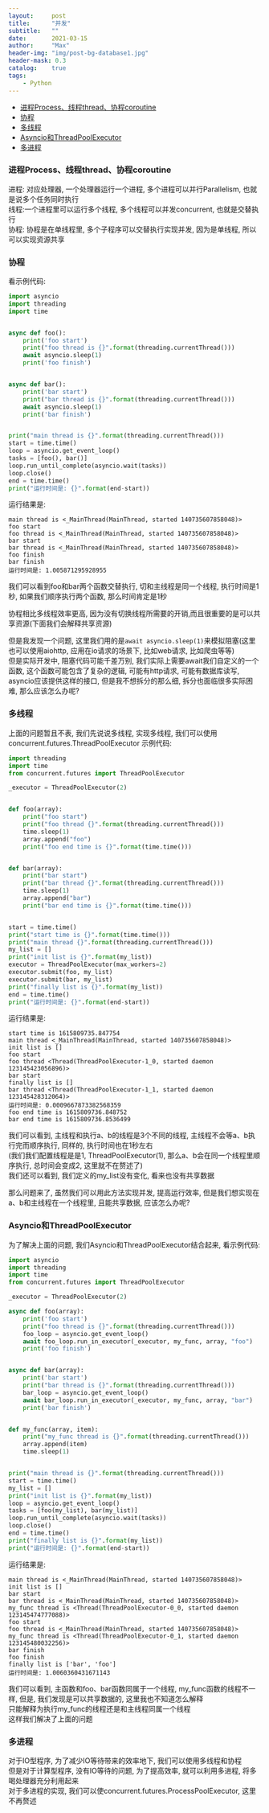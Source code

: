 ```yaml
---
layout:     post
title:      "并发"
subtitle:   ""
date:       2021-03-15
author:     "Max"
header-img: "img/post-bg-database1.jpg"
header-mask: 0.3
catalog:    true
tags:
    - Python
---
```


<!-- TOC -->

- [进程Process、线程thread、协程coroutine](#进程process线程thread协程coroutine)
- [协程](#协程)
- [多线程](#多线程)
- [Asyncio和ThreadPoolExecutor](#asyncio和threadpoolexecutor)
- [多进程](#多进程)

<!-- /TOC -->

<a id="markdown-进程process线程thread协程coroutine" name="进程process线程thread协程coroutine"></a>
### 进程Process、线程thread、协程coroutine
进程: 对应处理器, 一个处理器运行一个进程, 多个进程可以并行Parallelism, 也就是说多个任务同时执行  
线程:一个进程里可以运行多个线程, 多个线程可以并发concurrent, 也就是交替执行  
协程: 协程是在单线程里, 多个子程序可以交替执行实现并发, 因为是单线程, 所以可以实现资源共享

<a id="markdown-协程" name="协程"></a>
### 协程
看示例代码:
```python
import asyncio
import threading
import time


async def foo():
    print('foo start')
    print("foo thread is {}".format(threading.currentThread()))
    await asyncio.sleep(1)
    print('foo finish')


async def bar():
    print('bar start')
    print("bar thread is {}".format(threading.currentThread()))
    await asyncio.sleep(1)
    print('bar finish')


print("main thread is {}".format(threading.currentThread()))
start = time.time()
loop = asyncio.get_event_loop()
tasks = [foo(), bar()]
loop.run_until_complete(asyncio.wait(tasks))
loop.close()
end = time.time()
print("运行时间是: {}".format(end-start))
```
运行结果是:
```shell
main thread is <_MainThread(MainThread, started 140735607858048)>
foo start
foo thread is <_MainThread(MainThread, started 140735607858048)>
bar start
bar thread is <_MainThread(MainThread, started 140735607858048)>
foo finish
bar finish
运行时间是: 1.005871295928955
```
我们可以看到foo和bar两个函数交替执行, 切和主线程是同一个线程, 执行时间是1秒, 如果我们顺序执行两个函数, 那么时间肯定是1秒

协程相比多线程效率更高, 因为没有切换线程所需要的开销,而且很重要的是可以共享资源(下面我们会解释共享资源)

但是我发现一个问题, 这里我们用的是`await asyncio.sleep(1)`来模拟阻塞(这里也可以使用aiohttp, 应用在io请求的场景下, 比如web请求, 比如爬虫等等)  
但是实际开发中, 阻塞代码可能千差万别, 我们实际上需要await我们自定义的一个函数, 这个函数可能包含了复杂的逻辑, 可能有http请求, 可能有数据库读写, asyncio应该提供这样的接口, 但是我不想拆分的那么细, 拆分也面临很多实际困难, 那么应该怎么办呢?

<a id="markdown-多线程" name="多线程"></a>
### 多线程

上面的问题暂且不表, 我们先说说多线程, 实现多线程, 我们可以使用concurrent.futures.ThreadPoolExecutor
示例代码:
```python
import threading
import time
from concurrent.futures import ThreadPoolExecutor

_executor = ThreadPoolExecutor(2)


def foo(array):
    print("foo start")
    print("foo thread {}".format(threading.currentThread()))
    time.sleep(1)
    array.append("foo")
    print("foo end time is {}".format(time.time()))


def bar(array):
    print("bar start")
    print("bar thread {}".format(threading.currentThread()))
    time.sleep(1)
    array.append("bar")
    print("bar end time is {}".format(time.time()))


start = time.time()
print("start time is {}".format(time.time()))
print("main thread {}".format(threading.currentThread()))
my_list = []
print("init list is {}".format(my_list))
executor = ThreadPoolExecutor(max_workers=2)
executor.submit(foo, my_list)
executor.submit(bar, my_list)
print("finally list is {}".format(my_list))
end = time.time()
print("运行时间是: {}".format(end-start))
```
运行结果是:
```shell
start time is 1615809735.847754
main thread <_MainThread(MainThread, started 140735607858048)>
init list is []
foo start
foo thread <Thread(ThreadPoolExecutor-1_0, started daemon 123145423056896)>
bar start
finally list is []
bar thread <Thread(ThreadPoolExecutor-1_1, started daemon 123145428312064)>
运行时间是: 0.0009667873382568359
foo end time is 1615809736.848752
bar end time is 1615809736.8536499
```
我们可以看到, 主线程和执行a、b的线程是3个不同的线程, 主线程不会等a、b执行完而顺序执行, 同样的, 执行时间也在1秒左右  
(我们我们配置线程是是1, ThreadPoolExecutor(1), 那么a、b会在同一个线程里顺序执行, 总时间会变成2, 这里就不在赘述了)  
我们还可以看到, 我们定义的my_list没有变化, 看来也没有共享数据

那么问题来了, 虽然我们可以用此方法实现并发, 提高运行效率, 但是我们想实现在a、b和主线程在一个线程里, 且能共享数据, 应该怎么办呢?

<a id="markdown-asyncio和threadpoolexecutor" name="asyncio和threadpoolexecutor"></a>
### Asyncio和ThreadPoolExecutor

为了解决上面的问题, 我们Asyncio和ThreadPoolExecutor结合起来, 看示例代码:
```python
import asyncio
import threading
import time
from concurrent.futures import ThreadPoolExecutor

_executor = ThreadPoolExecutor(2)

async def foo(array):
    print('foo start')
    print("foo thread is {}".format(threading.currentThread()))
    foo_loop = asyncio.get_event_loop()
    await foo_loop.run_in_executor(_executor, my_func, array, "foo")
    print('foo finish')


async def bar(array):
    print('bar start')
    print("bar thread is {}".format(threading.currentThread()))
    bar_loop = asyncio.get_event_loop()
    await bar_loop.run_in_executor(_executor, my_func, array, "bar")
    print('bar finish')


def my_func(array, item):
    print("my_func thread is {}".format(threading.currentThread()))
    array.append(item)
    time.sleep(1)


print("main thread is {}".format(threading.currentThread()))
start = time.time()
my_list = []
print("init list is {}".format(my_list))
loop = asyncio.get_event_loop()
tasks = [foo(my_list), bar(my_list)]
loop.run_until_complete(asyncio.wait(tasks))
loop.close()
end = time.time()
print("finally list is {}".format(my_list))
print("运行时间是: {}".format(end-start))
```
运行结果是:
```shell
main thread is <_MainThread(MainThread, started 140735607858048)>
init list is []
bar start
bar thread is <_MainThread(MainThread, started 140735607858048)>
my_func thread is <Thread(ThreadPoolExecutor-0_0, started daemon 123145474777088)>
foo start
foo thread is <_MainThread(MainThread, started 140735607858048)>
my_func thread is <Thread(ThreadPoolExecutor-0_1, started daemon 123145480032256)>
bar finish
foo finish
finally list is ['bar', 'foo']
运行时间是: 1.0060360431671143
```
我们可以看到, 主函数和foo、bar函数同属于一个线程, my_func函数的线程不一样, 但是, 我们发现是可以共享数据的, 这里我也不知道怎么解释  
只能解释为执行my_func的线程还是和主线程同属一个线程  
这样我们解决了上面的问题

<a id="markdown-多进程" name="多进程"></a>
### 多进程
对于IO型程序, 为了减少IO等待带来的效率地下, 我们可以使用多线程和协程  
但是对于计算型程序, 没有IO等待的问题, 为了提高效率, 就可以利用多进程, 将多喝处理器充分利用起来  
对于多进程的实现, 我们可以使concurrent.futures.ProcessPoolExecutor, 这里不再赘述